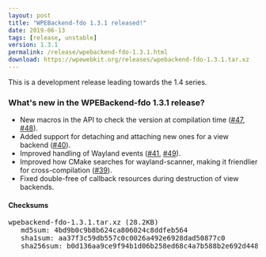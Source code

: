 ```yaml
---
layout: post
title: "WPEBackend-fdo 1.3.1 released!"
date: 2019-06-13
tags: [release, unstable]
version: 1.3.1
permalink: /release/wpebackend-fdo-1.3.1.html
download: https://wpewebkit.org/releases/wpebackend-fdo-1.3.1.tar.xz
---
```


This is a development release leading towards the 1.4 series.

### What's new in the WPEBackend-fdo 1.3.1 release?

- New macros in the API to check the version at compilation time ([#47](https://github.com/Igalia/WPEBackend-fdo/pull/47), [#48](https://github.com/Igalia/WPEBackend-fdo/pull/48)).
- Added support for detaching and attaching new ones for a view backend ([#40](https://github.com/Igalia/WPEBackend-fdo/pull/40)).
- Improved handling of Wayland events ([#41](https://github.com/Igalia/WPEBackend-fdo/pull/41), [#49](https://github.com/Igalia/WPEBackend-fdo/pull/49)).
- Improved how CMake searches for wayland-scanner, making it friendlier for cross-compilation ([#39](https://github.com/Igalia/WPEBackend-fdo/pull/39)).
- Fixed double-free of callback resources during destruction of view backends.

#### Checksums

<pre>
wpebackend-fdo-1.3.1.tar.xz (28.2KB)
   md5sum: 4bd9b0c9b8b624ca806024c8ddfeb564
   sha1sum: aa37f3c59db557c0c0026a492e6928dad50877c0
   sha256sum: b0d136aa9ce9f94b1d06b258ed68c4a7b588b2e692d448d9c6eedb72edf56739
</pre>
